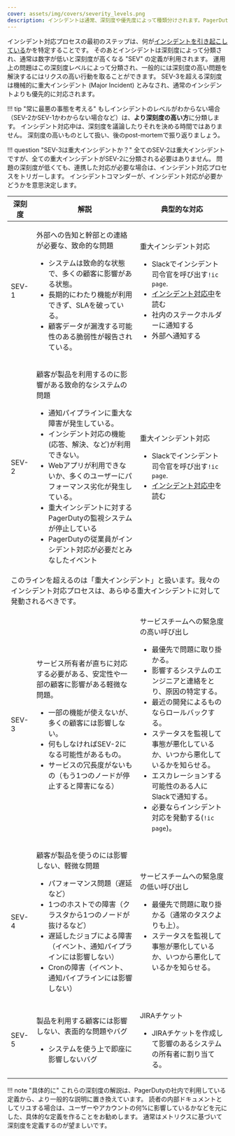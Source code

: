 ```yaml
---
cover: assets/img/covers/severity_levels.png
description: インシデントは通常、深刻度や優先度によって種類分けされます。PagerDutyでは、小さいな数字ほど緊急度が高い 'SEV' レベルを使っています。運用上の問題はこの深刻度レベルによって分類され、一般的には深刻度の高い問題を解決するにはリクスの高い行動を取ることができます。
---
```


インシデント対応プロセスの最初のステップは、何が[インシデントを引き起こしている](/before/what_is_an_incident.md)かを特定することです。
そのあとインシデントは深刻度によって分類され、通常は数字が低いと深刻度が高くなる "SEV" の定義が利用されます。
運用上の問題はこの深刻度レベルによって分類され、一般的には深刻度の高い問題を解決するにはリクスの高い行動を取ることができます。
SEV-3を超える深刻度は機械的に重大インシデント (Major Incident) とみなされ、通常のインシデントよりも優先的に対応されます。

!!! tip "常に最悪の事態を考える"
    もしインシデントのレベルがわからない場合（SEV-2かSEV-1かわからない場合など）は、**より深刻度の高い方**に分類します。
    インシデント対応中は、深刻度を議論したりそれを決める時間ではありません。
    深刻度の高いものとして扱い、後のpost-mortemで振り返りましょう。

!!! question "SEV-3は重大インシデントか？"
    全てのSEV-2は重大インシデントですが、全ての重大インシデントがSEV-2に分類される必要はありません。
    問題の深刻度が低くても、連携した対応が必要な場合は、インシデント対応プロセスをトリガーします。
    インシデントコマンダーが、インシデント対応が必要かどうかを意思決定します。

<table class="custom-table">
  <thead>
    <tr>
      <th class="sev">深刻度</th>
      <th>解説</th>
      <th>典型的な対応</th>
    </tr>
  </thead>
  <tbody>
    <tr>
      <td class="sev-1">SEV-1</td>
      <td>
        <p class="intent">外部への告知と幹部との連絡が必要な、致命的な問題</p>
        <ul>
          <li>システムは致命的な状態で、多くの顧客に影響がある状態。</li>
          <li>長期的にわたり機能が利用できず、SLAを破っている。</li>
          <li>顧客データが漏洩する可能性のある脆弱性が報告されている。</li>
        </ul>
      </td>
      <td>
        <p class="response">重大インシデント対応</p>
        <ul>
          <li>Slackでインシデント司令官を呼び出す<code>!ic page</code>.</li>
          <li><a href="/during/during_an_incident">インシデント対応中</a>を読む</li>
          <li>社内のステークホルダーに通知する</li>
          <li>外部へ通知する</li>
        </ul>
      </td>
    </tr>
    <tr>
      <td class="sev-2">SEV-2</td>
      <td>
        <p class="intent">顧客が製品を利用するのに影響がある致命的なシステムの問題</p>
        <ul>
          <li>通知パイプラインに重大な障害が発生している。</li>
          <li>インシデント対応の機能(応答、解決、など)が利用できない。</li>
          <li>Webアプリが利用できないか、多くのユーザーにパフォーマンス劣化が発生している。</li>
          <li>重大インシデントに対するPagerDutyの監視システムが停止している</li>
          <li>PagerDutyの従業員がインシデント対応が必要だとみなしたイベント</li>
        </ul>
      </td>
      <td>
        <p class="response">重大インシデント対応</p>
        <ul>
          <li>Slackでインシデント司令官を呼び出す<code>!ic page</code>.</li>
          <li><a href="/during/during_an_incident">インシデント対応中</a>を読む</li>
        </ul>
    </tr>
    <tr>
      <td class="warning" colspan="3">このラインを超えるのは「重大インシデント」と扱います。我々のインシデント対応プロセスは、あらゆる重大インシデントに対して発動されるべきです。</td>
    </tr>
    <tr>
      <td class="sev-3">SEV-3</td>
      <td>
        <p class="intent">サービス所有者が直ちに対応する必要がある、安定性や一部の顧客に影響がある軽微な問題。</p>
        <ul>
          <li>一部の機能が使えないが、多くの顧客には影響しない。</li>
          <li>何もしなければSEV-2になる可能性があるもの。</li>
          <li>サービスの冗長度がないもの（もう1つのノードが停止すると障害になる）</li>
        </ul>
      </td>
      <td>
        <p class="response">サービスチームへの緊急度の高い呼び出し</p>
        <ul>
          <li>最優先で問題に取り掛かる。</li>
          <li>影響するシステムのエンジニアと連絡をとり、原因の特定する。</li>
          <li>最近の開発によるものならロールバックする。</li>
          <li>ステータスを監視して事態が悪化しているか、いつから悪化しているかを知らせる。</li>
          <li>エスカレーションする可能性のある人にSlackで通知する。</li>
          <li>必要ならインシデント対応を発動する(<code>!ic page</code>)。</li>
        </ul>
      </td>
    </tr>
    <tr>
      <td class="sev-4">SEV-4</td>
      <td>
        <p class="intent">顧客が製品を使うのには影響しない、軽微な問題</p>
        <ul>
          <li>パフォーマンス問題（遅延など）</li>
          <li>1つのホストでの障害（クラスタから1つのノードが抜けるなど）</li>
          <li>遅延したジョブによる障害（イベント、通知パイプラインには影響しない）</li>
          <li>Cronの障害（イベント、通知パイプラインには影響しない）</li>
        </ul>
      </td>
      <td>
        <p class="response">サービスチームへの緊急度の低い呼び出し</p>
        <ul>
          <li>最優先で問題に取り掛かる（通常のタスクよりも上）。</li>
          <li>ステータスを監視して事態が悪化しているか、いつから悪化しているかを知らせる。</li>
        </ul>
      </td>
    </tr>
    <tr>
      <td class="sev-5">SEV-5</td>
      <td>
        <p class="intent">製品を利用する顧客には影響しない、表面的な問題やバグ</p>
        <ul>
          <li>システムを使う上で即座に影響しないバグ</li>
        </ul>
      </td>
      <td>
        <p class="response">JIRAチケット</p>
        <ul>
          <li>JIRAチケットを作成して影響のあるシステムの所有者に割り当てる。</li>
        </ul>
      </td>
    </tr>
  </tbody>
</table>


!!! note "具体的に"
    これらの深刻度の解説は、PagerDutyの社内で利用している定義から、より一般的な説明に置き換えています。
    読者の内部ドキュメントとしてリユする場合は、ユーザーやアカウントの何%に影響しているかなどを元にした、具体的な定義を作ることをお勧めします。
    通常はメトリクスに基づいて深刻度を定義するのが望ましいです。
